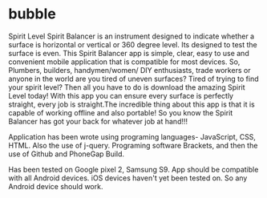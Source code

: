 # bubble
Spirit Level 
Spirit Balancer is an instrument designed to indicate whether a surface is horizontal or vertical or 360 degree level. Its designed to test the surface is even. This Spirit Balancer app is simple, clear, easy to use and convenient mobile application that is compatible for most devices.  So, Plumbers, builders, handymen/women/ DIY enthusiasts, trade workers or anyone in the world are you tired of uneven surfaces? Tired of trying to find your spirit level? Then all you have to do is download the amazing Spirit Level today! With this app you can ensure every surface is perfectly straight, every job is straight.The incredible thing about this app is that it is capable of working offline and also portable! So you know the Spirit Balancer has got your back for whatever job at hand!!!

Application has been wrote using programing languages- JavaScript, CSS, HTML. Also the use of j-query. Programing software Brackets, and then the use of Github and PhoneGap Build.

Has been tested on Google pixel 2, Samsung S9. App should be compatible with all Android devices. iOS devices haven't yet been tested on. So any Android device should work. 